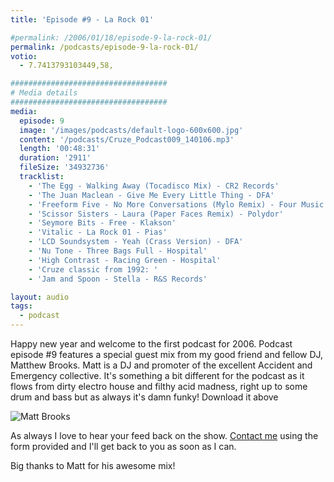 ```yaml
---
title: 'Episode #9 - La Rock 01'

#permalink: /2006/01/18/episode-9-la-rock-01/
permalink: /podcasts/episode-9-la-rock-01/
votio:
  - 7.7413793103449,58,

###################################
# Media details
###################################
media:
  episode: 9
  image: '/images/podcasts/default-logo-600x600.jpg'
  content: '/podcasts/Cruze_Podcast009_140106.mp3'
  length: '00:48:31'
  duration: '2911'
  fileSize: '34932736'
  tracklist:
    - 'The Egg - Walking Away (Tocadisco Mix) - CR2 Records'
    - 'The Juan Maclean - Give Me Every Little Thing - DFA'
    - 'Freeform Five - No More Conversations (Mylo Remix) - Four Music'
    - 'Scissor Sisters - Laura (Paper Faces Remix) - Polydor'
    - 'Seymore Bits - Free - Klakson'
    - 'Vitalic - La Rock 01 - Pias'
    - 'LCD Soundsystem - Yeah (Crass Version) - DFA'
    - 'Nu Tone - Three Bags Full - Hospital'
    - 'High Contrast - Racing Green - Hospital'
    - 'Cruze classic from 1992: '
    - 'Jam and Spoon - Stella - R&S Records'

layout: audio
tags:
  - podcast
---
```


Happy new year and welcome to the first podcast for 2006. Podcast episode #9 features a special guest mix from my good friend and fellow DJ, Matthew Brooks. Matt is a DJ and promoter of the excellent Accident and Emergency collective. It's something a bit different for the podcast as it flows from dirty electro house and filthy acid madness, right up to some drum and bass but as always it's damn funky! Download it above

![Matt Brooks](/images/posts/matt-brooks.jpg)

As always I love to hear your feed back on the show. [Contact me](/contact) using the form provided and I'll get back to you as soon as I can.

Big thanks to Matt for his awesome mix!
